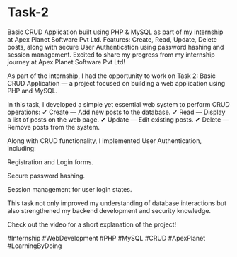 # Task-2
Basic CRUD Application built using PHP &amp; MySQL as part of my internship at Apex Planet Software Pvt Ltd. Features: Create, Read, Update, Delete posts, along with secure User Authentication using password hashing and session management.
Excited to share my progress from my internship journey at Apex Planet Software Pvt Ltd!

As part of the internship, I had the opportunity to work on Task 2: Basic CRUD Application — a project focused on building a web application using PHP and MySQL.

In this task, I developed a simple yet essential web system to perform CRUD operations:
✔ Create — Add new posts to the database.
✔ Read — Display a list of posts on the web page.
✔ Update — Edit existing posts.
✔ Delete — Remove posts from the system.

Along with CRUD functionality, I implemented User Authentication, including:

Registration and Login forms.

Secure password hashing.

Session management for user login states.


This task not only improved my understanding of database interactions but also strengthened my backend development and security knowledge.

Check out the video for a short explanation of the project!

#Internship #WebDevelopment #PHP #MySQL #CRUD #ApexPlanet #LearningByDoing

